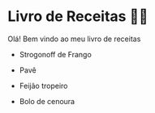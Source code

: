 # Livro de Receitas :woman_cook:

Olá! Bem vindo ao meu livro de receitas

- Strogonoff de Frango

- Pavê

- Feijão tropeiro

- Bolo de cenoura
